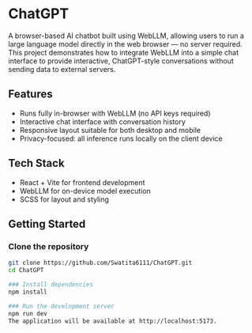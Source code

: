 # ChatGPT
A browser-based AI chatbot built using WebLLM, allowing users to run a large language model directly in the web browser — no server required. This project demonstrates how to integrate WebLLM into a simple chat interface to provide interactive, ChatGPT-style conversations without sending data to external servers.

## Features
- Runs fully in-browser with WebLLM (no API keys required)
- Interactive chat interface with conversation history
- Responsive layout suitable for both desktop and mobile
- Privacy-focused: all inference runs locally on the client device

## Tech Stack
- React + Vite for frontend development
- WebLLM for on-device model execution
- SCSS for layout and styling

## Getting Started
### Clone the repository
```bash
git clone https://github.com/Swatita6111/ChatGPT.git
cd ChatGPT

### Install dependencies
npm install

### Run the development server
npm run dev
The application will be available at http://localhost:5173.

